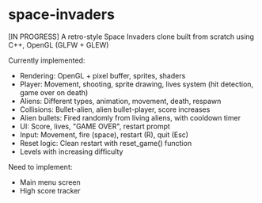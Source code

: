 # space-invaders
[IN PROGRESS] A retro-style Space Invaders clone built from scratch using C++, OpenGL (GLFW + GLEW)

Currently implemented:
- Rendering: OpenGL + pixel buffer, sprites, shaders
- Player: Movement, shooting, sprite drawing, lives system (hit detection, game over on death)
- Aliens: Different types, animation, movement, death, respawn
- Collisions: Bullet-alien, alien bullet-player, score increases
- Alien bullets: Fired randomly from living aliens, with cooldown timer
- UI: Score, lives, "GAME OVER", restart prompt
- Input: Movement, fire (space), restart (R), quit (Esc)
- Reset logic: Clean restart with reset_game() function
- Levels with increasing difficulty

Need to implement:
- Main menu screen
- High score tracker
